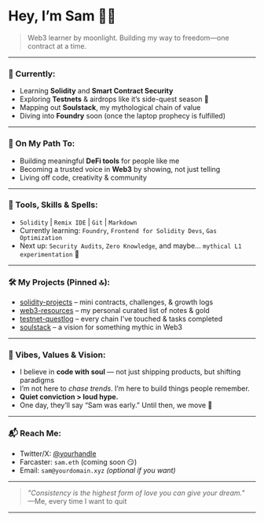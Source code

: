 # Hey, I’m Sam 🧠✨

> Web3 learner by moonlight. Building my way to freedom—one contract at a time.

---

### 🔭 Currently:
- Learning **Solidity** and **Smart Contract Security**
- Exploring **Testnets** & airdrops like it’s side-quest season 🎯
- Mapping out **Soulstack**, my mythological chain of value
- Diving into **Foundry** soon (once the laptop prophecy is fulfilled)

---

### 🌱 On My Path To:
- Building meaningful **DeFi tools** for people like me
- Becoming a trusted voice in **Web3** by showing, not just telling
- Living off code, creativity & community

---

### 🧰 Tools, Skills & Spells:
- `Solidity` | `Remix IDE` | `Git` | `Markdown`
- Currently learning: `Foundry`, `Frontend for Solidity Devs`, `Gas Optimization`
- Next up: `Security Audits`, `Zero Knowledge`, and maybe... `mythical L1 experimentation` 🔮

---

### 🛠️ My Projects (Pinned 🔝):
- [solidity-projects](https://github.com/Codegobli/solidity-projects) – mini contracts, challenges, & growth logs
- [web3-resources](https://github.com/Codegobli/web3-resources) – my personal curated list of notes & gold
- [testnet-questlog](https://github.com/Codegobli/testnet-questlog) – every chain I've touched & tasks completed
- [soulstack](https://github.com/Codegobli/soulstack) – a vision for something mythic in Web3

---

### 🧭 Vibes, Values & Vision:
- I believe in **code with soul** — not just shipping products, but shifting paradigms
- I’m not here to *chase trends*. I’m here to build things people remember.
- **Quiet conviction > loud hype.**  
- One day, they’ll say “Sam was early.” Until then, we move 💨

---

### 📬 Reach Me:
- Twitter/X: [@yourhandle](https://twitter.com/yourhandle)
- Farcaster: `sam.eth` (coming soon 😏)
- Email: `sam@yourdomain.xyz` *(optional if you want)*

---

> _"Consistency is the highest form of love you can give your dream."_  
> —Me, every time I want to quit

---
